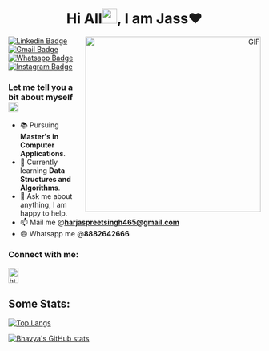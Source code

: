 <h1 align="center">Hi All<img src="https://raw.githubusercontent.com/MartinHeinz/MartinHeinz/master/wave.gif" width="30px">, I am Jass❤️</h1>
<p align="right">
<img align="right" height="350px" alt="GIF" src="https://cdn.dribbble.com/users/1162077/screenshots/5403918/media/d5dccb5d5818cba2c8fa0cb15fb578b3.gif" />
</p>

[![Linkedin Badge](https://img.shields.io/badge/LinkedIn-0077B5?style=for-the-badge&logo=linkedin&logoColor=white)](https://www.linkedin.com/in/harjaspreet-singh-5351b2145/)
[![Gmail Badge](https://img.shields.io/badge/Gmail-D14836?style=for-the-badge&logo=gmail&logoColor=white)](mailto:harjaspreetsingh465@gmail.com)
[![Whatsapp Badge](https://img.shields.io/badge/WhatsApp-25D366?style=for-the-badge&logo=whatsapp&logoColor=white)](https://wa.me/8882642666?text=Hi%20Jass)
[![Instagram Badge](https://img.shields.io/badge/Instagram-E4405F?style=for-the-badge&logo=instagram&logoColor=white)](https://www.instagram.com/jassoye/)

<h3 style=>
Let me tell you a bit about myself <img src="https://raw.githubusercontent.com/MartinHeinz/MartinHeinz/master/wave.gif" width="20" />
</h3>

- 📚 Pursuing **Master's in Computer Applications**.
- 🌱 Currently learning **Data Structures and Algorithms**.
- 💬 Ask me about anything, I am happy to help.
- 📫 Mail me @**harjaspreetsingh465@gmail.com**
- 😄 Whatsapp me @**8882642666**

<h3 align="left">Connect with me:</h3>
<p align="left">
<a href="https://www.linkedin.com/in/harjaspreet-singh-5351b2145/" target="blank"><img align="center" src="https://raw.githubusercontent.com/rahuldkjain/github-profile-readme-generator/master/src/images/icons/Social/linked-in-alt.svg" alt="https://www.linkedin.com/in/harjaspreet-singh-5351b2145/" height="30" width="20" /></a>
</p>

## Some Stats:
[![Top Langs](https://github-readme-stats.vercel.app/api/top-langs/?username=Har-Jass&layout=compact&theme=prussian)](https://github.com/anuraghazra/github-readme-stats)

[![Bhavya's GitHub stats](https://github-readme-stats.vercel.app/api?username=Har-Jass&show_icons=true&theme=prussian)](https://github.com/anuraghazra/github-readme-stats)
